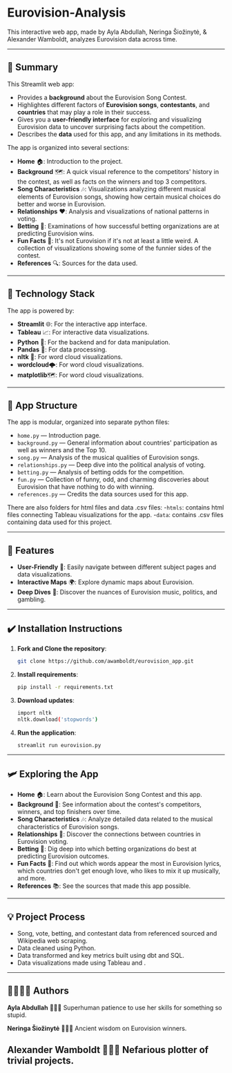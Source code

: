 # Eurovision-Analysis
This interactive web app, made by Ayla Abdullah, Neringa Šiožinytė, & Alexander Wamboldt, analyzes Eurovision data across time.

---

## 🌟 **Summary**

This Streamlit web app:

- Provides a **background** about the Eurovision Song Contest.
- Highlightes different factors of **Eurovision songs**, **contestants**, and **countries** that may play a role in their success.
- Gives you a **user-friendly interface** for exploring and visualizing Eurovision data to uncover surprising facts about the competition.
- Describes the **data** used for this app, and any limitations in its methods.

The app is organized into several sections:

- **Home** 🏠: Introduction to the project.
- **Background** 🗺️: A quick visual reference to the competitors' history in the contest, as well as facts on the winners and top 3 competitors.
- **Song Characteristics** 🎶: Visualizations analyzing different musical elements of Eurovision songs, showing how certain musical choices do better and worse in Eurovision.
- **Relationships** ❤️: Analysis and visualizations of national patterns in voting.
- **Betting** 💸: Examinations of how successful betting organizations are at predicting Eurovision wins.
- **Fun Facts** 🥳: It's not Eurovision if it's not at least a little weird. A collection of visualizations showing some of the funnier sides of the contest.
- **References** 🔍: Sources for the data used.

---

## 🤖 **Technology Stack**

The app is powered by:

- **Streamlit** 🌐: For the interactive app interface.
- **Tableau** 📈: For interactive data visualizations.
- **Python** 🐍: For the backend and for data manipulation.
- **Pandas** 🐼: For data processing.
- **nltk** 🧮: For word cloud visualizations.
- **wordcloud**🌩️: For word cloud visualizations.
- **matplotlib**🗺️: For word cloud visualizations.

---

## 📂 **App Structure**

The app is modular, organized into separate python files:

- `home.py` — Introduction page.
- `background.py` — General information about countries' participation as well as winners and the Top 10.
- `song.py` — Analysis of the musical qualities of Eurovision songs.
- `relationships.py` — Deep dive into the political analysis of voting.
- `betting.py` — Analysis of betting odds for the competition.
- `fun.py` — Collection of funny, odd, and charming discoveries about Eurovision that have nothing to do with winning.
- `references.py` — Credits the data sources used for this app.

There are also folders for html files and data .csv files:
-`htmls`: contains html files connecting Tableau visualizations for the app.
-`data`: contains .csv files containing data used for this project.

---

## 🤯 **Features**

- **User-Friendly** 🧭: Easily navigate between different subject pages and data visualizations.
- **Interactive Maps** 🌍: Explore dynamic maps about Eurovision.
- **Deep Dives** 🌊: Discover the nuances of Eurovision music, politics, and gambling.

---

## ✔️ **Installation Instructions**

1. **Fork and Clone the repository**:

   ```bash
   git clone https://github.com/awamboldt/eurovision_app.git
   ```

2. **Install requirements**:

   ```bash
   pip install -r requirements.txt
   ```

3. **Download updates**:
    ```bash
    import nltk
    nltk.download('stopwords')
    ```

4. **Run the application**:

   ```bash
   streamlit run eurovision.py
   ```

---

## 🛩️ **Exploring the App**

- **Home** 🏠: Learn about the Eurovision Song Contest and this app.
- **Background** 🏅: See information about the contest's competitors, winners, and top finishers over time.
- **Song Characteristics** 🎶: Analyze detailed data related to the musical characteristics of Eurovision songs.
- **Relationships** 🤝: Discover the connections between countries in Eurovision voting.
- **Betting** 💸: Dig deep into which betting organizations do best at predicting Eurovision outcomes.
- **Fun Facts** 🤡: Find out which words appear the most in Eurovision lyrics, which countries don't get enough love, who likes to mix it up musically, and more.
- **References** 📚: See the sources that made this app possible.

---

## 💡 **Project Process**

- Song, vote, betting, and contestant data from referenced sourced and Wikipedia web scraping.
- Data cleaned using Python.
- Data transformed and key metrics built using dbt and SQL.
- Data visualizations made using Tableau and .

---

## ✍🏾✍🏻 **Authors**

**Ayla Abdullah** 🦸🏾‍♀️ 
Superhuman patience to use her skills for something so stupid.

**Neringa Šiožinytė** 🧙🏻‍♀️
Ancient wisdom on Eurovision winners.

**Alexander Wamboldt** 🦹🏻‍♂️
Nefarious plotter of trivial projects.
---